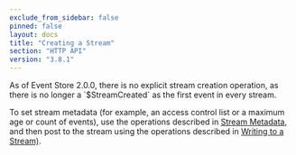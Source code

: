 ```yaml
---
exclude_from_sidebar: false
pinned: false
layout: docs
title: "Creating a Stream"
section: "HTTP API"
version: "3.8.1"
---
```


<span class="note">
As of Event Store 2.0.0, there is no explicit stream creation operation, as there is no longer a `$StreamCreated` as the first event in every stream.
</span>

To set stream metadata (for example, an access control list or a maximum age or count of events), use the operations described in [Stream Metadata](../stream-metadata), and then post to the stream using the operations described in [Writing to a Stream)](../writing-to-a-stream).